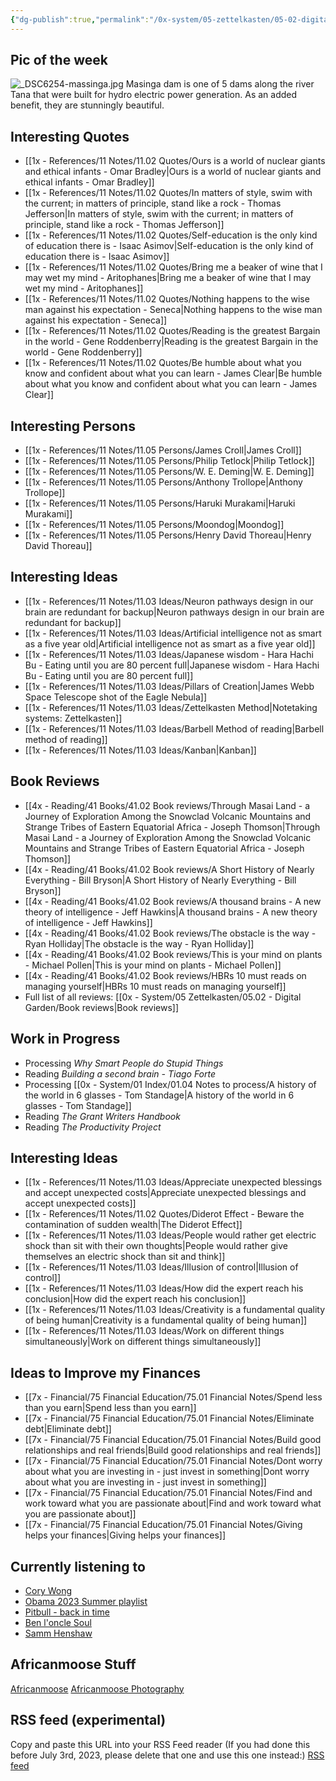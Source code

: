 ```yaml
---
{"dg-publish":true,"permalink":"/0x-system/05-zettelkasten/05-02-digital-garden/african-moose-digital-garden/","title":"Africanmoose","tags":["gardenEntry"],"dgShowBacklinks":false,"dgShowFileTree":false}
---
```


## Pic of the week
![_DSC6254-massinga.jpg](/img/user/0x%20-%20System/05%20Zettelkasten/05.03%20-%20Publish%20digital%20garden%20resource%20folder/_DSC6254-massinga.jpg)
Masinga dam is one of 5 dams along the river Tana that were built for hydro electric power generation. As an added benefit, they are stunningly beautiful.

## Interesting Quotes

- [[1x - References/11 Notes/11.02 Quotes/Ours is a world of nuclear giants and ethical infants - Omar Bradley\|Ours is a world of nuclear giants and ethical infants - Omar Bradley]]
- [[1x - References/11 Notes/11.02 Quotes/In matters of style, swim with the current; in matters of principle, stand like a rock - Thomas Jefferson\|In matters of style, swim with the current; in matters of principle, stand like a rock - Thomas Jefferson]]
- [[1x - References/11 Notes/11.02 Quotes/Self-education is the only kind of education there is - Isaac Asimov\|Self-education is the only kind of education there is - Isaac Asimov]]
- [[1x - References/11 Notes/11.02 Quotes/Bring me a beaker of wine that I may wet my mind - Aritophanes\|Bring me a beaker of wine that I may wet my mind - Aritophanes]]
- [[1x - References/11 Notes/11.02 Quotes/Nothing happens to the wise man against his expectation - Seneca\|Nothing happens to the wise man against his expectation - Seneca]]
- [[1x - References/11 Notes/11.02 Quotes/Reading is the greatest Bargain in the world - Gene Roddenberry\|Reading is the greatest Bargain in the world - Gene Roddenberry]]
- [[1x - References/11 Notes/11.02 Quotes/Be humble about what you know and confident about what you can learn - James Clear\|Be humble about what you know and confident about what you can learn - James Clear]]


## Interesting Persons

- [[1x - References/11 Notes/11.05 Persons/James Croll\|James Croll]]
- [[1x - References/11 Notes/11.05 Persons/Philip Tetlock\|Philip Tetlock]]
- [[1x - References/11 Notes/11.05 Persons/W. E. Deming\|W. E. Deming]]
- [[1x - References/11 Notes/11.05 Persons/Anthony Trollope\|Anthony Trollope]]
- [[1x - References/11 Notes/11.05 Persons/Haruki Murakami\|Haruki Murakami]]
- [[1x - References/11 Notes/11.05 Persons/Moondog\|Moondog]]
- [[1x - References/11 Notes/11.05 Persons/Henry David Thoreau\|Henry David Thoreau]]

## Interesting Ideas

- [[1x - References/11 Notes/11.03 Ideas/Neuron pathways design in our brain are redundant for backup\|Neuron pathways design in our brain are redundant for backup]]
- [[1x - References/11 Notes/11.03 Ideas/Artificial intelligence not as smart as a five year old\|Artificial intelligence not as smart as a five year old]]
- [[1x - References/11 Notes/11.03 Ideas/Japanese wisdom - Hara Hachi Bu - Eating until you are 80 percent full\|Japanese wisdom - Hara Hachi Bu - Eating until you are 80 percent full]]
- [[1x - References/11 Notes/11.03 Ideas/Pillars of Creation\|James Webb Space Telescope shot of the Eagle Nebula]]
- [[1x - References/11 Notes/11.03 Ideas/Zettelkasten Method\|Notetaking systems: Zettelkasten]]
- [[1x - References/11 Notes/11.03 Ideas/Barbell Method of reading\|Barbell method of reading]]
- [[1x - References/11 Notes/11.03 Ideas/Kanban\|Kanban]]

## Book Reviews

- [[4x - Reading/41 Books/41.02 Book reviews/Through Masai Land - a Journey of Exploration Among the Snowclad Volcanic Mountains and Strange Tribes of Eastern Equatorial Africa - Joseph Thomson\|Through Masai Land - a Journey of Exploration Among the Snowclad Volcanic Mountains and Strange Tribes of Eastern Equatorial Africa - Joseph Thomson]]
- [[4x - Reading/41 Books/41.02 Book reviews/A Short History of Nearly Everything - Bill Bryson\|A Short History of Nearly Everything - Bill Bryson]]
- [[4x - Reading/41 Books/41.02 Book reviews/A thousand brains - A new theory of intelligence - Jeff Hawkins\|A thousand brains - A new theory of intelligence - Jeff Hawkins]]
- [[4x - Reading/41 Books/41.02 Book reviews/The obstacle is the way - Ryan Holliday\|The obstacle is the way - Ryan Holliday]]
- [[4x - Reading/41 Books/41.02 Book reviews/This is your mind on plants - Michael Pollen\|This is your mind on plants - Michael Pollen]]
- [[4x - Reading/41 Books/41.02 Book reviews/HBRs 10 must reads on managing yourself\|HBRs 10 must reads on managing yourself]]
- Full list of all reviews: [[0x - System/05 Zettelkasten/05.02 - Digital Garden/Book reviews\|Book reviews]]

## Work in Progress

- Processing _Why Smart People do Stupid Things_
- Reading _Building a second brain - Tiago Forte_
- Processing [[0x - System/01 Index/01.04 Notes to process/A history of the world in 6 glasses - Tom Standage\|A history of the world in 6 glasses - Tom Standage]]
- Reading _The Grant Writers Handbook_
- Reading _The Productivity Project_

## Interesting Ideas

- [[1x - References/11 Notes/11.03 Ideas/Appreciate unexpected blessings and accept unexpected costs\|Appreciate unexpected blessings and accept unexpected costs]]
- [[1x - References/11 Notes/11.02 Quotes/Diderot Effect - Beware the contamination of sudden wealth\|The Diderot Effect]]
- [[1x - References/11 Notes/11.03 Ideas/People would rather get electric shock than sit with their own thoughts\|People would rather give themselves an electric shock than sit and think]]
- [[1x - References/11 Notes/11.03 Ideas/Illusion of control\|Illusion of control]]
- [[1x - References/11 Notes/11.03 Ideas/How did the expert reach his conclusion\|How did the expert reach his conclusion]]
- [[1x - References/11 Notes/11.03 Ideas/Creativity is a fundamental quality of being human\|Creativity is a fundamental quality of being human]]
- [[1x - References/11 Notes/11.03 Ideas/Work on different things simultaneously\|Work on different things simultaneously]]

## Ideas to Improve my Finances

- [[7x - Financial/75 Financial Education/75.01 Financial Notes/Spend less than you earn\|Spend less than you earn]]
- [[7x - Financial/75 Financial Education/75.01 Financial Notes/Eliminate debt\|Eliminate debt]]
- [[7x - Financial/75 Financial Education/75.01 Financial Notes/Build good relationships and real friends\|Build good relationships and real friends]]
- [[7x - Financial/75 Financial Education/75.01 Financial Notes/Dont worry about what you are investing in - just invest in something\|Dont worry about what you are investing in - just invest in something]]
- [[7x - Financial/75 Financial Education/75.01 Financial Notes/Find and work toward what you are passionate about\|Find and work toward what you are passionate about]]
- [[7x - Financial/75 Financial Education/75.01 Financial Notes/Giving helps your finances\|Giving helps your finances]]

## Currently listening to

- [Cory Wong](https://www.youtube.com/@CoryWongMusic)
- [Obama 2023 Summer playlist](https://open.spotify.com/playlist/37i9dQZF1DWVbX0Kwa6Hge?si=c236e22b2f9249b3)
- [Pitbull - back in time](https://www.youtube.com/watch?v=zaSZE194D4I)
- [Ben l'oncle Soul](https://www.youtube.com/watch?v=wFwP32FFzro)
- [Samm Henshaw](https://www.youtube.com/watch?v=I_8-P4eZ1jA)

## Africanmoose Stuff

[Africanmoose](https://africanmoose.blogspot.com)
[Africanmoose Photography](http://Africanmoose.com)

## RSS feed (experimental)
Copy and paste this URL into your RSS Feed reader (If you had done this before July 3rd, 2023, please delete that one and use this one instead:)
[RSS feed](https://rssproxy.migor.org/api/w2f?v=0.1&url=https%3A%2F%2Fafricanmoose.netlify.app%2F&link=.%2Fa%5B1%5D&context=%2F%2Fdiv%5B1%5D%2Ful%2Fli&re=none&out=atom&token=eyJ0eXAiOiJKV1QiLCJhbGciOiJIUzI1NiJ9.eyJ0eXBlIjoiYW5vbnltb3VzIiwiaWF0IjoxNjc1MTA1OTQ2fQ.OjesabTBFfq8PUwQKkj_oSm6zKrRDAgo-nQH9jx6Tmw)

